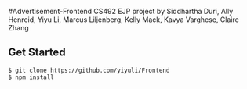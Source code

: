 #Advertisement-Frontend
CS492 EJP project by Siddhartha Duri, Ally Henreid, Yiyu Li, Marcus Liljenberg, Kelly Mack, Kavya Varghese, Claire Zhang

## Get Started

```
$ git clone https://github.com/yiyuli/Frontend
$ npm install
```
